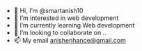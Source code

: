- 👋 Hi, I’m @smartanish10
- 👀 I’m interested in web development 
- 🌱 I’m currently learning Web development 
- 💞️ I’m looking to collaborate on ..
- 📫 My email anishenhance@gmail.com 

<!---
smartanish10/smartanish10 is a ✨ special ✨ repository because its `README.md` (this file) appears on your GitHub profile.
You can click the Preview link to take a look at your changes.
--->
